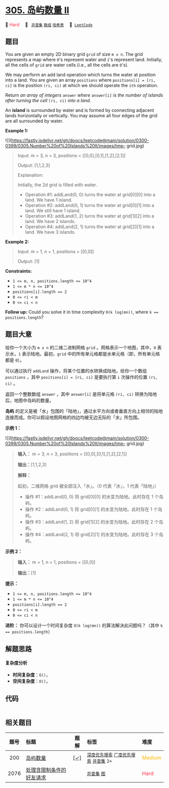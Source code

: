 # [305. 岛屿数量 II](https://leetcode.com/problems/number-of-islands-ii)

🔴 <font color=#ff334b>Hard</font>&emsp; 🔖&ensp; [`并查集`](/tag/union-find.md) [`数组`](/tag/array.md) [`哈希表`](/tag/hash-table.md)&emsp; 🔗&ensp;[`LeetCode`](https://leetcode.com/problems/number-of-islands-ii)

## 题目

You are given an empty 2D binary grid `grid` of size `m x n`. The grid
represents a map where `0`'s represent water and `1`'s represent land.
Initially, all the cells of `grid` are water cells (i.e., all the cells are
`0`'s).

We may perform an add land operation which turns the water at position into a
land. You are given an array `positions` where `positions[i] = [ri, ci]` is
the position `(ri, ci)` at which we should operate the `ith` operation.

Return _an array of integers_ `answer` _where_ `answer[i]` _is the number of
islands after turning the cell_ `(ri, ci)` _into a land_.

An **island** is surrounded by water and is formed by connecting adjacent
lands horizontally or vertically. You may assume all four edges of the grid
are all surrounded by water.



**Example 1:**

![](https://fastly.jsdelivr.net/gh/doocs/leetcode@main/solution/0300-0399/0305.Number%20of%20Islands%20II/images/tmp-
grid.jpg)

> Input: m = 3, n = 3, positions = [[0,0],[0,1],[1,2],[2,1]]
> 
> Output: [1,1,2,3]
> 
> Explanation:
> 
> Initially, the 2d grid is filled with water.
> - Operation #1: addLand(0, 0) turns the water at grid[0][0] into a land. We have 1 island.
> - Operation #2: addLand(0, 1) turns the water at grid[0][1] into a land. We still have 1 island.
> - Operation #3: addLand(1, 2) turns the water at grid[1][2] into a land. We have 2 islands.
> - Operation #4: addLand(2, 1) turns the water at grid[2][1] into a land. We have 3 islands.

**Example 2:**

> Input: m = 1, n = 1, positions = [[0,0]]
> 
> Output: [1]

**Constraints:**

  * `1 <= m, n, positions.length <= 10^4`
  * `1 <= m * n <= 10^4`
  * `positions[i].length == 2`
  * `0 <= ri < m`
  * `0 <= ci < n`



**Follow up:** Could you solve it in time complexity `O(k log(mn))`, where `k
== positions.length`?


## 题目大意

给你一个大小为 `m x n` 的二维二进制网格 `grid` 。网格表示一个地图，其中，`0` 表示水，`1` 表示陆地。最初，`grid`
中的所有单元格都是水单元格（即，所有单元格都是 `0`）。

可以通过执行 `addLand` 操作，将某个位置的水转换成陆地。给你一个数组 `positions` ，其中 `positions[i] = [ri,
ci]` 是要执行第 `i` 次操作的位置 `(ri, ci)` 。

返回一个整数数组 `answer` ，其中 `answer[i]` 是将单元格 `(ri, ci)` 转换为陆地后，地图中岛屿的数量。

**岛屿** 的定义是被「水」包围的「陆地」，通过水平方向或者垂直方向上相邻的陆地连接而成。你可以假设地图网格的四边均被无边无际的「水」所包围。



**示例 1：**

![](https://fastly.jsdelivr.net/gh/doocs/leetcode@main/solution/0300-0399/0305.Number%20of%20Islands%20II/images/tmp-
grid.jpg)

> 
> 
> 
> 
> 
> **输入：** m = 3, n = 3, positions = [[0,0],[0,1],[1,2],[2,1]]
> 
> **输出：**[1,1,2,3]
> 
> **解释：**
> 
> 起初，二维网格 grid 被全部注入「水」。（0 代表「水」，1 代表「陆地」）
> - 操作 #1：addLand(0, 0) 将 grid[0][0] 的水变为陆地。此时存在 1 个岛屿。
> - 操作 #2：addLand(0, 1) 将 grid[0][1] 的水变为陆地。此时存在 1 个岛屿。
> - 操作 #3：addLand(1, 2) 将 grid[1][2] 的水变为陆地。此时存在 2 个岛屿。
> - 操作 #4：addLand(2, 1) 将 grid[2][1] 的水变为陆地。此时存在 3 个岛屿。
> 
> 

**示例 2：**

> 
> 
> 
> 
> 
> **输入：** m = 1, n = 1, positions = [[0,0]]
> 
> **输出：**[1]
> 
> 



**提示：**

  * `1 <= m, n, positions.length <= 10^4`
  * `1 <= m * n <= 10^4`
  * `positions[i].length == 2`
  * `0 <= ri < m`
  * `0 <= ci < n`



**进阶：** 你可以设计一个时间复杂度 `O(k log(mn))` 的算法解决此问题吗？（其中 `k == positions.length`）


## 解题思路

#### 复杂度分析

- **时间复杂度**：`O()`，
- **空间复杂度**：`O()`，

## 代码

```javascript

```

## 相关题目

<!-- prettier-ignore -->
| 题号 | 标题 | 题解 | 标签 | 难度 |
| :------: | :------ | :------: | :------ | :------ |
| 200 | [岛屿数量](https://leetcode.com/problems/number-of-islands) | [[✓]](/problem/0200.md) |  [`深度优先搜索`](/tag/depth-first-search.md) [`广度优先搜索`](/tag/breadth-first-search.md) [`并查集`](/tag/union-find.md) `2+` | <font color=#ffb800>Medium</font> |
| 2076 | [处理含限制条件的好友请求](https://leetcode.com/problems/process-restricted-friend-requests) |  |  [`并查集`](/tag/union-find.md) [`图`](/tag/graph.md) | <font color=#ff334b>Hard</font> |